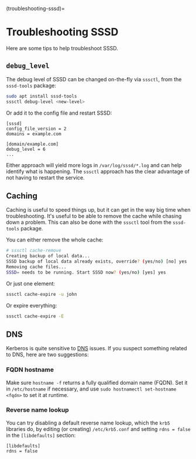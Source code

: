 (troubleshooting-sssd)=
# Troubleshooting SSSD


Here are some tips to help troubleshoot SSSD.

## `debug_level`

The debug level of SSSD can be changed on-the-fly via `sssctl`, from the `sssd-tools` package:

```bash
sudo apt install sssd-tools
sssctl debug-level <new-level>
```

Or add it to the config file and restart SSSD:

```text
[sssd]
config_file_version = 2
domains = example.com

[domain/example.com]
debug_level = 6
...
```

Either approach will yield more logs in `/var/log/sssd/*.log` and can help identify what is happening. The `sssctl` approach has the clear advantage of not having to restart the service.

## Caching

Caching is useful to speed things up, but it can get in the way big time when troubleshooting. It's useful to be able to remove the cache while chasing down a problem. This can also be done with the `sssctl` tool from the `sssd-tools` package.

You can either remove the whole cache:

```bash
# sssctl cache-remove
Creating backup of local data...
SSSD backup of local data already exists, override? (yes/no) [no] yes
Removing cache files...
SSSD= needs to be running. Start SSSD now? (yes/no) [yes] yes
```

Or just one element:

```bash
sssctl cache-expire -u john
```

Or expire everything:

```bash
sssctl cache-expire -E
```

## DNS

Kerberos is quite sensitive to [DNS](https://documentation.ubuntu.com/server/reference/glossary/#term-DNS) issues. If you suspect something related to DNS, here are two suggestions:

### FQDN hostname

Make sure `hostname -f` returns a fully qualified domain name (FQDN). Set it in `/etc/hostname` if necessary, and use `sudo hostnamectl set-hostname <fqdn>` to set it at runtime.

### Reverse name lookup

You can try disabling a default reverse name lookup, which the `krb5` libraries do, by editing (or creating) `/etc/krb5.conf` and setting `rdns = false` in the `[libdefaults]` section:

```text
[libdefaults]
rdns = false
```
